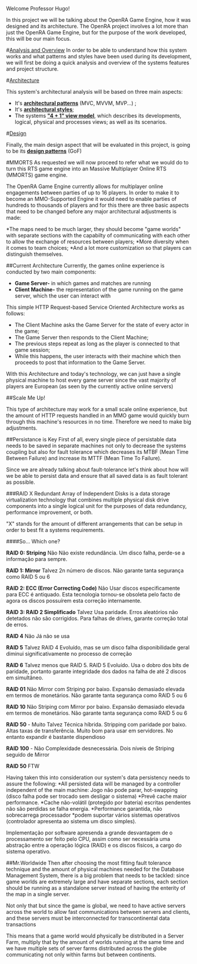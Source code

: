 Welcome Professor Hugo!

In this project we will be talking about the OpenRA Game Engine, how it was designed and its architecture. The OpenRA project involves a lot more than just the OpenRA Game Engine, but for the purpose of the work developed, this will be our main focus.

#[Analysis and Overview](https://github.com/Malafas/OpenRA/blob/bleed/ADS/ANALYSIS.md)
In order to be able to understand how this system works and what patterns and styles have been used during its development, we will first be doing a quick analysis and overview of the systems features and project structure.

#[Architecture]()

This system's architectural analysis will be based on three main aspects:
* It's [**architectural patterns**](https://github.com/Malafas/OpenRA/blob/bleed/ADS/ARCHITECTURE.md) (MVC, MVVM, MVP...) ;
* It's [**architectural styles**](https://github.com/Malafas/OpenRA/blob/bleed/ADS/STYLE.md);
* The systems [**"4 + 1" view model**](https://github.com/Malafas/OpenRA/blob/bleed/ADS/4+1/4+1.md), which describes its developments, logical, physical and processes views; as well as its scenarios.

#[Design]()

Finally, the main design aspect that will be evaluated in this project, is going to be its [**design patterns**](https://github.com/Malafas/OpenRA/blob/bleed/ADS/DESIGN.md) (GoF)


#MMORTS
As requested we will now proceed to refer what we would do to turn this RTS game engine into an Massive Multiplayer Online RTS (MMORTS) game engine.

The OpenRA Game Engine currently allows for multiplayer online engagements between parties of up to 16 players. In order to make it to become an MMO-Supported Engine it would need to enable parties of hundreds to thousands of players and for this there are three basic aspects that need to be changed before any major architectural adjustments is made:

*The maps need to be much larger, they should become "game worlds" with separate sections with the capabilty of communicating with each other to allow the exchange of resources between players;
*More diversity when it comes to team choices;
*And a lot more customization so that players can distinguish themselves.


##Current Architecture
Currently, the games online experience is conducted by two main components:

* **Game Server-** in which games and matches are running
* **Client Machine-** the representation of the game running on the game server, which the user can interact with

This simple HTTP Request-based Service Oriented Architecture works as follows:
* The Client Machine asks the Game Server for the state of every actor in the game;
* The Game Server then responds to the Client Machine;
* The previous steps repeat as long as the player is connected to that game session;
* While this happens, the user interacts with their machine which then proceeds to post that information to the Game Server.

With this Architecture and today's technology, we can just have a single physical machine to host every game server since the vast majority of players are European (as seen by the currently active online servers)

##Scale Me Up!

This type of architecture may work for a small scale online experience, but the amount of HTTP requests handled in an MMO game would quickly burn through this machine's resources in no time. Therefore we need to make big adjustments.

##Persistance is Key
First of all, every single piece of persistable data needs to be saved in separate machines not only to decrease the systems coupling but also for fault tolerance which decreases its MTBF (Mean Time Between Failure) and increase its MTTF (Mean Time To Failure).

Since we are already talking about fault-tolerance let's think about how will we be able to persist data and ensure that all saved data is as fault tolerant as possible.

###RAID X
Redundant Array of Independent Disks is a data storage virtualization technology that combines multiple physical disk drive components into a single logical unit for the purposes of data redundancy, performance improvement, or both.

"X" stands for the amount of different arrangements that can be setup in order to best fit a systems requirements.

####So... Which one?

**RAID 0: Striping** Não
Não existe redundância. Um disco falha, perde-se a informação para sempre.

**RAID 1: Mirror** Talvez
2n número de discos. Não garante tanta segurança como RAID 5 ou 6

**RAID 2: ECC (Error Correcting Code)** Não
Usar discos especificamente para ECC é antiquado. Esta tecnologia tornou-se obsoleta pelo facto de agora os discos possuírem esta correção internamente.

**RAID 3: RAID 2 Simplificado** Talvez
Usa paridade. Erros aleatórios não detetados não são corrigidos. Para falhas de drives, garante correção total de erros.

**RAID 4** Não
Já não se usa

**RAID 5** Talvez
RAID 4 Evoluído, mas se um disco falha disponibilidade geral diminui significativamente no processo de correção

**RAID 6** Talvez menos que RAID 5. RAID 5 Evoluído. Usa o dobro dos bits de paridade, portanto garante integridade dos dados na falha de até 2 discos em simultâneo.

**RAID 01** Não
Mirror com Striping por baixo. Expansão demasiado elevada em termos de monetários. Não garante tanta segurança como RAID 5 ou 6

**RAID 10** Não
Striping com Mirror por baixo. Expansão demasiado elevada em termos de monetários. Não garante tanta segurança como RAID 5 ou 6

**RAID 50** - Muito Talvez
Técnica híbrida. Stripping com paridade por baixo. Altas taxas de transferência. Muito bom para usar em servidores. No entanto expandir é bastante dispendioso

**RAID 100** - Não
Complexidade desnecessária. Dois níveis de Striping seguido de Mirror

**RAID 50** FTW

Having taken this into consideration our system's data persistency needs to assure the following:
*All persisted data will be managed by a controller independent of the main machine: Jogo não pode parar, hot-swapping (disco falha pode ser trocado sem desligar o sistema)
*Prevê cache maior performance.
*Cache não-volátil (protegido por bateria) escritas pendentes não são perdidas se falha energia.
*Performance garantida, não sobrecarrega processador
*podem suportar vários sistemas operativos (controlador apresenta ao sistema um disco simples).

Implementação por software apresenda a grande desvantagem de o processamento ser feito pelo CPU, assim como ser necessária uma abstração entre
a operação lógica (RAID) e os discos físicos, a cargo do sistema operativo.

##Mr.Worldwide
Then after choosing the most fitting fault tolerance technique and the amount of physical machines needed for the Database Management System, there is a big problem that needs to be tackled: since game worlds are extremely large and have separate sections, each section should be running as a standalone server instead of having the enterity of the map in a single server.

Not only that but since the game is global, we need to have active servers across the world to allow fast communications between servers and clients, and these servers must be interconnected for transcontinental data transactions

This means that a game world would physically be distributed in a Server Farm, multiply that by the amount of worlds running at the same time and we have multiple sets of server farms distributed across the globe communicating not only within farms but between continents.
